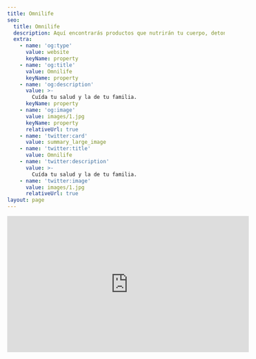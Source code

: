 ```yaml
---
title: Omnilife
seo:
  title: Omnilife
  description: Aquí encontrarás productos que nutrirán tu cuerpo, detonarán la expresión de tu personalidad y te inspirarán a transformar tu entorno.
  extra:
    - name: 'og:type'
      value: website
      keyName: property
    - name: 'og:title'
      value: Omnilife
      keyName: property
    - name: 'og:description'
      value: >-
        Cuída tu salud y la de tu familia.
      keyName: property
    - name: 'og:image'
      value: images/1.jpg
      keyName: property
      relativeUrl: true
    - name: 'twitter:card'
      value: summary_large_image
    - name: 'twitter:title'
      value: Omnilife
    - name: 'twitter:description'
      value: >-
        Cuída tu salud y la de tu familia.
    - name: 'twitter:image'
      value: images/1.jpg
      relativeUrl: true
layout: page
---
```


<iframe width="560" height="315" src="https://www.youtube.com/embed/vyVB6O4Q3O0" title="YouTube video player" frameborder="0" allow="accelerometer; autoplay; clipboard-write; encrypted-media; gyroscope; picture-in-picture" allowfullscreen></iframe>
